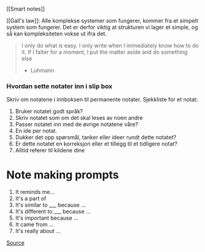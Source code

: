 [[Smart notes]]

[[Gall's law]]: Alle komplekse systemer som fungerer, kommer fra et simpelt system som fungerer.
Det er derfor viktig at strukturen vi lager et simple, og så kan kompleksiteten vokse ut ifra det.

> I only do what is easy. I only write when I immediately know how to do it. If I falter for a moment, I put the matter aside and do something else
> - Luhmann

### Hvordan sette notater inn i slip box
Skriv om notatene i innboksen til permanente notater. 
Sjekkliste for et notat:
1. Bruker notatet godt språk?
2. Skriv notatet som om det skal leses av noen andre
3. Passer notatet inn med de øvrige notatene våre?
4. En ide per notat.
5. Dukker det opp spørsmål, tanker eller ideer rundt dette notatet?
6. Er dette notatet en korreksjon eller et tillegg til et tidligere notat?
7. Alltid referer til kildene dine

# Note making prompts

1. It reminds me...
2. It's a part of
3. It's similar to ___ because ...
4. It's different to ___ because ...
5. It's important because ...
6. It came from ...
7. It's really about ...

[Source](https://mobile.twitter.com/NickMilo/status/1529439655610855424)